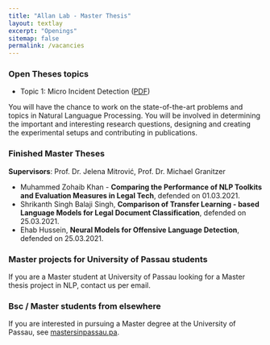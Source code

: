 ```yaml
---
title: "Allan Lab - Master Thesis"
layout: textlay
excerpt: "Openings"
sitemap: false
permalink: /vacancies
---
```


### Open Theses topics

- Topic 1: Micro Incident Detection (<a href='/downloads/2020.mwe_1.10.pdf'>PDF</a>)

You will have the chance to work on the state-of-the-art problems and topics in Natural Languague Processing. You will be involved in determining the important and interesting research questions, designing and creating the experimental setups and contributing in publications.

### Finished Master Theses

**Supervisors**: Prof. Dr. Jelena Mitrović, Prof. Dr. Michael Granitzer

- Muhammed Zohaib Khan - **Comparing the Performance of NLP Toolkits and Evaluation Measures in Legal Tech**, defended on 01.03.2021.
- Shrikanth Singh Balaji Singh, **Comparison of Transfer Learning - based Language Models for Legal Document Classification**, defended on 25.03.2021.
- Ehab Hussein, **Neural Models for Offensive Language Detection**, defended on 25.03.2021.

### Master projects for University of Passau students
If you are a Master student at University of Passau looking for a Master thesis project in NLP, contact us per email.

### Bsc / Master students from elsewhere
If you are interested in pursuing a Master degree at the University of Passau, see [mastersinpassau.pa](https://www.uni-passau.de/en/masters-degrees/).


<!--<figure>-->
<!--<img src="{{ site.url }}{{ site.baseurl }}/images/picpic/Gallery/DSC_0696.jpg" width="95%">-->
<!--</figure>-->
